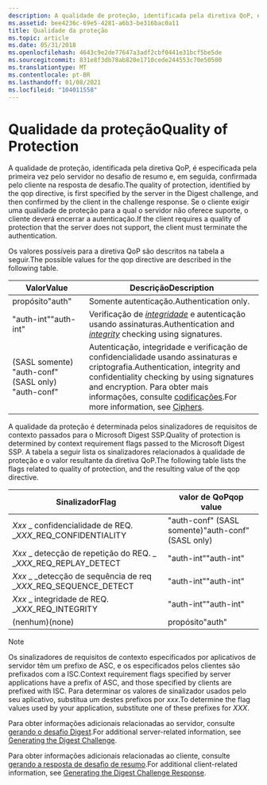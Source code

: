 ```yaml
---
description: A qualidade de proteção, identificada pela diretiva QoP, é especificada pela primeira vez pelo servidor no desafio de resumo e, em seguida, confirmada pelo cliente na resposta de desafio.
ms.assetid: bee4236c-69e5-4281-a6b3-be316bac0a11
title: Qualidade da proteção
ms.topic: article
ms.date: 05/31/2018
ms.openlocfilehash: 4643c9e2de77647a3adf2cbf0441e31bcf5be5de
ms.sourcegitcommit: 831e8f3db78ab820e1710cede244553c70e50500
ms.translationtype: MT
ms.contentlocale: pt-BR
ms.lasthandoff: 01/08/2021
ms.locfileid: "104011558"
---
```

# <a name="quality-of-protection"></a><span data-ttu-id="57b3d-103">Qualidade da proteção</span><span class="sxs-lookup"><span data-stu-id="57b3d-103">Quality of Protection</span></span>

<span data-ttu-id="57b3d-104">A qualidade de proteção, identificada pela diretiva QoP, é especificada pela primeira vez pelo servidor no desafio de resumo e, em seguida, confirmada pelo cliente na resposta de desafio.</span><span class="sxs-lookup"><span data-stu-id="57b3d-104">The quality of protection, identified by the qop directive, is first specified by the server in the Digest challenge, and then confirmed by the client in the challenge response.</span></span> <span data-ttu-id="57b3d-105">Se o cliente exigir uma qualidade de proteção para a qual o servidor não oferece suporte, o cliente deverá encerrar a autenticação.</span><span class="sxs-lookup"><span data-stu-id="57b3d-105">If the client requires a quality of protection that the server does not support, the client must terminate the authentication.</span></span>

<span data-ttu-id="57b3d-106">Os valores possíveis para a diretiva QoP são descritos na tabela a seguir.</span><span class="sxs-lookup"><span data-stu-id="57b3d-106">The possible values for the qop directive are described in the following table.</span></span>



| <span data-ttu-id="57b3d-107">Valor</span><span class="sxs-lookup"><span data-stu-id="57b3d-107">Value</span></span>                   | <span data-ttu-id="57b3d-108">Descrição</span><span class="sxs-lookup"><span data-stu-id="57b3d-108">Description</span></span>                                                                                                                                  |
|-------------------------|----------------------------------------------------------------------------------------------------------------------------------------------|
| <span data-ttu-id="57b3d-109">propósito</span><span class="sxs-lookup"><span data-stu-id="57b3d-109">"auth"</span></span>                  | <span data-ttu-id="57b3d-110">Somente autenticação.</span><span class="sxs-lookup"><span data-stu-id="57b3d-110">Authentication only.</span></span>                                                                                                                         |
| <span data-ttu-id="57b3d-111">"auth-int"</span><span class="sxs-lookup"><span data-stu-id="57b3d-111">"auth-int"</span></span>              | <span data-ttu-id="57b3d-112">Verificação de [*integridade*](../secgloss/i-gly.md) e autenticação usando assinaturas.</span><span class="sxs-lookup"><span data-stu-id="57b3d-112">Authentication and [*integrity*](../secgloss/i-gly.md) checking using signatures.</span></span>                  |
| <span data-ttu-id="57b3d-113">(SASL somente) "auth-conf"</span><span class="sxs-lookup"><span data-stu-id="57b3d-113">(SASL only) "auth-conf"</span></span> | <span data-ttu-id="57b3d-114">Autenticação, integridade e verificação de confidencialidade usando assinaturas e criptografia.</span><span class="sxs-lookup"><span data-stu-id="57b3d-114">Authentication, integrity and confidentiality checking by using signatures and encryption.</span></span> <span data-ttu-id="57b3d-115">Para obter mais informações, consulte [codificações](ciphers.md).</span><span class="sxs-lookup"><span data-stu-id="57b3d-115">For more information, see [Ciphers](ciphers.md).</span></span> |



 

<span data-ttu-id="57b3d-116">A qualidade da proteção é determinada pelos sinalizadores de requisitos de contexto passados para o Microsoft Digest SSP.</span><span class="sxs-lookup"><span data-stu-id="57b3d-116">Quality of protection is determined by context requirement flags passed to the Microsoft Digest SSP.</span></span> <span data-ttu-id="57b3d-117">A tabela a seguir lista os sinalizadores relacionados à qualidade de proteção e o valor resultante da diretiva QoP.</span><span class="sxs-lookup"><span data-stu-id="57b3d-117">The following table lists the flags related to quality of protection, and the resulting value of the qop directive.</span></span>



| <span data-ttu-id="57b3d-118">Sinalizador</span><span class="sxs-lookup"><span data-stu-id="57b3d-118">Flag</span></span>                         | <span data-ttu-id="57b3d-119">valor de QoP</span><span class="sxs-lookup"><span data-stu-id="57b3d-119">qop value</span></span>               |
|------------------------------|-------------------------|
| <span data-ttu-id="57b3d-120">*Xxx* \_ confidencialidade de REQ. \_</span><span class="sxs-lookup"><span data-stu-id="57b3d-120">*XXX*\_REQ\_CONFIDENTIALITY</span></span>  | <span data-ttu-id="57b3d-121">"auth-conf" (SASL somente)</span><span class="sxs-lookup"><span data-stu-id="57b3d-121">"auth-conf" (SASL only)</span></span> |
| <span data-ttu-id="57b3d-122">*Xxx* \_ detecção de repetição do REQ. \_ \_</span><span class="sxs-lookup"><span data-stu-id="57b3d-122">*XXX*\_REQ\_REPLAY\_DETECT</span></span>   | <span data-ttu-id="57b3d-123">"auth-int"</span><span class="sxs-lookup"><span data-stu-id="57b3d-123">"auth-int"</span></span>              |
| <span data-ttu-id="57b3d-124">*Xxx* \_ \_detecção de sequência de req \_</span><span class="sxs-lookup"><span data-stu-id="57b3d-124">*XXX*\_REQ\_SEQUENCE\_DETECT</span></span> | <span data-ttu-id="57b3d-125">"auth-int"</span><span class="sxs-lookup"><span data-stu-id="57b3d-125">"auth-int"</span></span>              |
| <span data-ttu-id="57b3d-126">*Xxx* \_ integridade de REQ. \_</span><span class="sxs-lookup"><span data-stu-id="57b3d-126">*XXX*\_REQ\_INTEGRITY</span></span>        | <span data-ttu-id="57b3d-127">"auth-int"</span><span class="sxs-lookup"><span data-stu-id="57b3d-127">"auth-int"</span></span>              |
| <span data-ttu-id="57b3d-128">(nenhum)</span><span class="sxs-lookup"><span data-stu-id="57b3d-128">(none)</span></span>                       | <span data-ttu-id="57b3d-129">propósito</span><span class="sxs-lookup"><span data-stu-id="57b3d-129">"auth"</span></span>                  |



 

> [!Note]  
> <span data-ttu-id="57b3d-130">Os sinalizadores de requisitos de contexto especificados por aplicativos de servidor têm um prefixo de ASC, e os especificados pelos clientes são prefixados com a ISC.</span><span class="sxs-lookup"><span data-stu-id="57b3d-130">Context requirement flags specified by server applications have a prefix of ASC, and those specified by clients are prefixed with ISC.</span></span> <span data-ttu-id="57b3d-131">Para determinar os valores de sinalizador usados pelo seu aplicativo, substitua um destes prefixos por *xxx*.</span><span class="sxs-lookup"><span data-stu-id="57b3d-131">To determine the flag values used by your application, substitute one of these prefixes for *XXX*.</span></span>

 

<span data-ttu-id="57b3d-132">Para obter informações adicionais relacionadas ao servidor, consulte [gerando o desafio Digest](generating-the-digest-challenge.md).</span><span class="sxs-lookup"><span data-stu-id="57b3d-132">For additional server-related information, see [Generating the Digest Challenge](generating-the-digest-challenge.md).</span></span>

<span data-ttu-id="57b3d-133">Para obter informações adicionais relacionadas ao cliente, consulte [gerando a resposta de desafio de resumo](generating-the-digest-challenge-response.md).</span><span class="sxs-lookup"><span data-stu-id="57b3d-133">For additional client-related information, see [Generating the Digest Challenge Response](generating-the-digest-challenge-response.md).</span></span>

 

 

